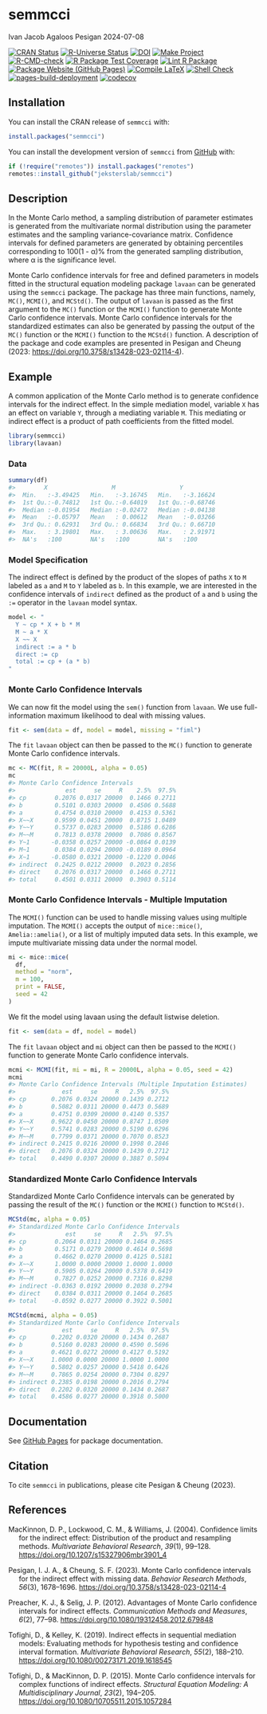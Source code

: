 semmcci
================
Ivan Jacob Agaloos Pesigan
2024-07-08

<!-- README.md is generated from .setup/readme/README.Rmd. Please edit that file -->

<!-- badges: start -->

[![CRAN
Status](https://www.r-pkg.org/badges/version/semmcci)](https://cran.r-project.org/package=semmcci)
[![R-Universe
Status](https://jeksterslab.r-universe.dev/badges/semmcci)](https://jeksterslab.r-universe.dev)
[![DOI](https://zenodo.org/badge/DOI/10.3758/s13428-023-02114-4.svg)](https://doi.org/10.3758/s13428-023-02114-4)
[![Make
Project](https://github.com/jeksterslab/semmcci/actions/workflows/make.yml/badge.svg)](https://github.com/jeksterslab/semmcci/actions/workflows/make.yml)
[![R-CMD-check](https://github.com/jeksterslab/semmcci/actions/workflows/check-full.yml/badge.svg)](https://github.com/jeksterslab/semmcci/actions/workflows/check-full.yml)
[![R Package Test
Coverage](https://github.com/jeksterslab/semmcci/actions/workflows/test-coverage.yml/badge.svg)](https://github.com/jeksterslab/semmcci/actions/workflows/test-coverage.yml)
[![Lint R
Package](https://github.com/jeksterslab/semmcci/actions/workflows/lint.yml/badge.svg)](https://github.com/jeksterslab/semmcci/actions/workflows/lint.yml)
[![Package Website (GitHub
Pages)](https://github.com/jeksterslab/semmcci/actions/workflows/pkgdown-gh-pages.yml/badge.svg)](https://github.com/jeksterslab/semmcci/actions/workflows/pkgdown-gh-pages.yml)
[![Compile
LaTeX](https://github.com/jeksterslab/semmcci/actions/workflows/latex.yml/badge.svg)](https://github.com/jeksterslab/semmcci/actions/workflows/latex.yml)
[![Shell
Check](https://github.com/jeksterslab/semmcci/actions/workflows/shellcheck.yml/badge.svg)](https://github.com/jeksterslab/semmcci/actions/workflows/shellcheck.yml)
[![pages-build-deployment](https://github.com/jeksterslab/semmcci/actions/workflows/pages/pages-build-deployment/badge.svg)](https://github.com/jeksterslab/semmcci/actions/workflows/pages/pages-build-deployment)
[![codecov](https://codecov.io/gh/jeksterslab/semmcci/branch/main/graph/badge.svg?token=KVLUET3DJ6)](https://codecov.io/gh/jeksterslab/semmcci)
<!-- badges: end -->

## Installation

You can install the CRAN release of `semmcci` with:

``` r
install.packages("semmcci")
```

You can install the development version of `semmcci` from
[GitHub](https://github.com/jeksterslab/semmcci) with:

``` r
if (!require("remotes")) install.packages("remotes")
remotes::install_github("jeksterslab/semmcci")
```

## Description

In the Monte Carlo method, a sampling distribution of parameter
estimates is generated from the multivariate normal distribution using
the parameter estimates and the sampling variance-covariance matrix.
Confidence intervals for defined parameters are generated by obtaining
percentiles corresponding to 100(1 - α)% from the generated sampling
distribution, where α is the significance level.

Monte Carlo confidence intervals for free and defined parameters in
models fitted in the structural equation modeling package `lavaan` can
be generated using the `semmcci` package. The package has three main
functions, namely, `MC()`, `MCMI()`, and `MCStd()`. The output of
`lavaan` is passed as the first argument to the `MC()` function or the
`MCMI()` function to generate Monte Carlo confidence intervals. Monte
Carlo confidence intervals for the standardized estimates can also be
generated by passing the output of the `MC()` function or the `MCMI()`
function to the `MCStd()` function. A description of the package and
code examples are presented in Pesigan and Cheung (2023:
<https://doi.org/10.3758/s13428-023-02114-4>).

## Example

A common application of the Monte Carlo method is to generate confidence
intervals for the indirect effect. In the simple mediation model,
variable `X` has an effect on variable `Y`, through a mediating variable
`M`. This mediating or indirect effect is a product of path coefficients
from the fitted model.

``` r
library(semmcci)
library(lavaan)
```

### Data

``` r
summary(df)
#>        X                  M                  Y           
#>  Min.   :-3.49425   Min.   :-3.16745   Min.   :-3.16624  
#>  1st Qu.:-0.74812   1st Qu.:-0.64019   1st Qu.:-0.68746  
#>  Median :-0.01954   Median :-0.02472   Median :-0.04138  
#>  Mean   :-0.05797   Mean   : 0.00612   Mean   :-0.03266  
#>  3rd Qu.: 0.62931   3rd Qu.: 0.66834   3rd Qu.: 0.66710  
#>  Max.   : 3.19801   Max.   : 3.00636   Max.   : 2.91971  
#>  NA's   :100        NA's   :100        NA's   :100
```

### Model Specification

The indirect effect is defined by the product of the slopes of paths `X`
to `M` labeled as `a` and `M` to `Y` labeled as `b`. In this example, we
are interested in the confidence intervals of `indirect` defined as the
product of `a` and `b` using the `:=` operator in the `lavaan` model
syntax.

``` r
model <- "
  Y ~ cp * X + b * M
  M ~ a * X
  X ~~ X
  indirect := a * b
  direct := cp
  total := cp + (a * b)
"
```

### Monte Carlo Confidence Intervals

We can now fit the model using the `sem()` function from `lavaan`. We
use full-information maximum likelihood to deal with missing values.

``` r
fit <- sem(data = df, model = model, missing = "fiml")
```

The `fit` `lavaan` object can then be passed to the `MC()` function to
generate Monte Carlo confidence intervals.

``` r
mc <- MC(fit, R = 20000L, alpha = 0.05)
mc
#> Monte Carlo Confidence Intervals
#>              est     se     R    2.5%  97.5%
#> cp        0.2076 0.0317 20000  0.1466 0.2711
#> b         0.5101 0.0303 20000  0.4506 0.5688
#> a         0.4754 0.0310 20000  0.4153 0.5361
#> X~~X      0.9599 0.0451 20000  0.8715 1.0489
#> Y~~Y      0.5737 0.0283 20000  0.5186 0.6286
#> M~~M      0.7813 0.0378 20000  0.7086 0.8567
#> Y~1      -0.0358 0.0257 20000 -0.0864 0.0139
#> M~1       0.0384 0.0294 20000 -0.0189 0.0964
#> X~1      -0.0580 0.0321 20000 -0.1220 0.0046
#> indirect  0.2425 0.0212 20000  0.2023 0.2856
#> direct    0.2076 0.0317 20000  0.1466 0.2711
#> total     0.4501 0.0311 20000  0.3903 0.5114
```

### Monte Carlo Confidence Intervals - Multiple Imputation

The `MCMI()` function can be used to handle missing values using
multiple imputation. The `MCMI()` accepts the output of `mice::mice()`,
`Amelia::amelia()`, or a list of multiply imputed data sets. In this
example, we impute multivariate missing data under the normal model.

``` r
mi <- mice::mice(
  df,
  method = "norm",
  m = 100,
  print = FALSE,
  seed = 42
)
```

We fit the model using lavaan using the default listwise deletion.

``` r
fit <- sem(data = df, model = model)
```

The `fit` `lavaan` object and `mi` object can then be passed to the
`MCMI()` function to generate Monte Carlo confidence intervals.

``` r
mcmi <- MCMI(fit, mi = mi, R = 20000L, alpha = 0.05, seed = 42)
mcmi
#> Monte Carlo Confidence Intervals (Multiple Imputation Estimates)
#>             est     se     R   2.5%  97.5%
#> cp       0.2076 0.0324 20000 0.1439 0.2712
#> b        0.5082 0.0311 20000 0.4473 0.5689
#> a        0.4751 0.0309 20000 0.4140 0.5357
#> X~~X     0.9622 0.0450 20000 0.8747 1.0509
#> Y~~Y     0.5741 0.0283 20000 0.5190 0.6296
#> M~~M     0.7799 0.0371 20000 0.7070 0.8523
#> indirect 0.2415 0.0216 20000 0.1998 0.2846
#> direct   0.2076 0.0324 20000 0.1439 0.2712
#> total    0.4490 0.0307 20000 0.3887 0.5094
```

### Standardized Monte Carlo Confidence Intervals

Standardized Monte Carlo Confidence intervals can be generated by
passing the result of the `MC()` function or the `MCMI()` function to
`MCStd()`.

``` r
MCStd(mc, alpha = 0.05)
#> Standardized Monte Carlo Confidence Intervals
#>              est     se     R   2.5%  97.5%
#> cp        0.2064 0.0311 20000 0.1464 0.2685
#> b         0.5171 0.0279 20000 0.4614 0.5698
#> a         0.4662 0.0270 20000 0.4125 0.5181
#> X~~X      1.0000 0.0000 20000 1.0000 1.0000
#> Y~~Y      0.5905 0.0264 20000 0.5378 0.6419
#> M~~M      0.7827 0.0252 20000 0.7316 0.8298
#> indirect -0.0363 0.0192 20000 0.2038 0.2794
#> direct    0.0384 0.0311 20000 0.1464 0.2685
#> total    -0.0592 0.0277 20000 0.3922 0.5001
```

``` r
MCStd(mcmi, alpha = 0.05)
#> Standardized Monte Carlo Confidence Intervals
#>             est     se     R   2.5%  97.5%
#> cp       0.2202 0.0320 20000 0.1434 0.2687
#> b        0.5160 0.0283 20000 0.4590 0.5696
#> a        0.4621 0.0272 20000 0.4127 0.5192
#> X~~X     1.0000 0.0000 20000 1.0000 1.0000
#> Y~~Y     0.5802 0.0257 20000 0.5418 0.6426
#> M~~M     0.7865 0.0254 20000 0.7304 0.8297
#> indirect 0.2385 0.0198 20000 0.2016 0.2794
#> direct   0.2202 0.0320 20000 0.1434 0.2687
#> total    0.4586 0.0277 20000 0.3918 0.5000
```

## Documentation

See [GitHub Pages](https://jeksterslab.github.io/semmcci/index.html) for
package documentation.

## Citation

To cite `semmcci` in publications, please cite Pesigan & Cheung (2023).

## References

<div id="refs" class="references csl-bib-body hanging-indent"
entry-spacing="0" line-spacing="2">

<div id="ref-MacKinnon-Lockwood-Williams-2004" class="csl-entry">

MacKinnon, D. P., Lockwood, C. M., & Williams, J. (2004). Confidence
limits for the indirect effect: Distribution of the product and
resampling methods. *Multivariate Behavioral Research*, *39*(1), 99–128.
<https://doi.org/10.1207/s15327906mbr3901_4>

</div>

<div id="ref-Pesigan-Cheung-2023" class="csl-entry">

Pesigan, I. J. A., & Cheung, S. F. (2023). Monte Carlo confidence
intervals for the indirect effect with missing data. *Behavior Research
Methods*, *56*(3), 1678–1696.
<https://doi.org/10.3758/s13428-023-02114-4>

</div>

<div id="ref-Preacher-Selig-2012" class="csl-entry">

Preacher, K. J., & Selig, J. P. (2012). Advantages of Monte Carlo
confidence intervals for indirect effects. *Communication Methods and
Measures*, *6*(2), 77–98. <https://doi.org/10.1080/19312458.2012.679848>

</div>

<div id="ref-Tofighi-Kelley-2019" class="csl-entry">

Tofighi, D., & Kelley, K. (2019). Indirect effects in sequential
mediation models: Evaluating methods for hypothesis testing and
confidence interval formation. *Multivariate Behavioral Research*,
*55*(2), 188–210. <https://doi.org/10.1080/00273171.2019.1618545>

</div>

<div id="ref-Tofighi-MacKinnon-2015" class="csl-entry">

Tofighi, D., & MacKinnon, D. P. (2015). Monte Carlo confidence intervals
for complex functions of indirect effects. *Structural Equation
Modeling: A Multidisciplinary Journal*, *23*(2), 194–205.
<https://doi.org/10.1080/10705511.2015.1057284>

</div>

</div>
